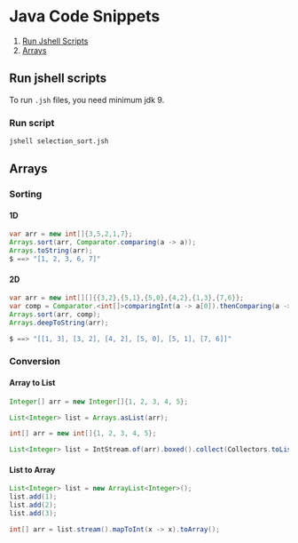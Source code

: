 # Java Code Snippets

1. [Run Jshell Scripts](#run-jshell-scripts)
2. [Arrays](#arrays)

## Run jshell scripts

To run `.jsh` files, you need minimum jdk 9.

### Run script

``` sh
jshell selection_sort.jsh
```
## Arrays

### Sorting

#### 1D

``` java
var arr = new int[]{3,5,2,1,7};
Arrays.sort(arr, Comparator.comparing(a -> a));
Arrays.toString(arr);
$ ==> "[1, 2, 3, 6, 7]"
```

#### 2D

``` java
var arr = new int[][]{{3,2},{5,1},{5,0},{4,2},{1,3},{7,6}};
var comp = Comparator.<int[]>comparingInt(a -> a[0]).thenComparing(a -> a[1]);
Arrays.sort(arr, comp);
Arrays.deepToString(arr);

$ ==> "[[1, 3], [3, 2], [4, 2], [5, 0], [5, 1], [7, 6]]"
```

### Conversion

#### Array to List

``` java
Integer[] arr = new Integer[]{1, 2, 3, 4, 5};

List<Integer> list = Arrays.asList(arr);
```
``` java
int[] arr = new int[]{1, 2, 3, 4, 5};

List<Integer> list = IntStream.of(arr).boxed().collect(Collectors.toList());
```

#### List to Array

``` java
List<Integer> list = new ArrayList<Integer>();
list.add(1);
list.add(2);
list.add(3);

int[] arr = list.stream().mapToInt(x -> x).toArray();
```
